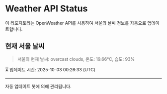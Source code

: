 
# Weather API Status

이 리포지토리는 OpenWeather API를 사용하여 서울의 날씨 정보를 자동으로 업데이트합니다.

## 현재 서울 날씨
> 서울의 현재 날씨: overcast clouds, 온도: 19.66°C, 습도: 93%

⏳ 업데이트 시간: 2025-10-03 00:26:33 (UTC)

---
자동 업데이트 봇에 의해 관리됩니다.

